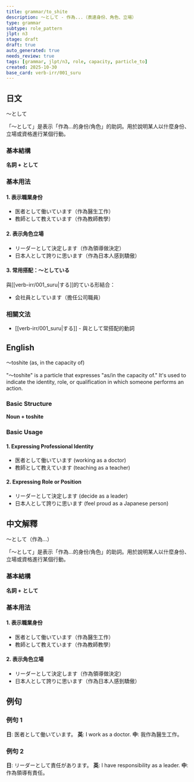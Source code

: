 ```yaml
---
title: grammar/to_shite
description: ～として - 作為...（表達身份、角色、立場）
type: grammar
subtype: role_pattern
jlpt: n3
stage: draft
draft: true
auto_generated: true
needs_review: true
tags: [grammar, jlpt/n3, role, capacity, particle_to]
created: 2025-10-30
base_card: verb-irr/001_suru
---
```


## 日文

～として

「～として」是表示「作為...的身份/角色」的助詞。用於說明某人以什麼身份、立場或資格進行某個行動。

### 基本結構

**名詞 + として**

### 基本用法

#### 1. 表示職業身份
- 医者として働いています（作為醫生工作）
- 教師として教えています（作為教師教學）

#### 2. 表示角色立場
- リーダーとして決定します（作為領導做決定）
- 日本人として誇りに思います（作為日本人感到驕傲）

#### 3. 常用搭配：～としている
與[[verb-irr/001_suru|する]]的ている形結合：
- 会社員としています（擔任公司職員）

### 相關文法
- [[verb-irr/001_suru|する]] - 與として常搭配的動詞

## English

～toshite (as, in the capacity of)

"～toshite" is a particle that expresses "as/in the capacity of." It's used to indicate the identity, role, or qualification in which someone performs an action.

### Basic Structure

**Noun + toshite**

### Basic Usage

#### 1. Expressing Professional Identity
- 医者として働いています (working as a doctor)
- 教師として教えています (teaching as a teacher)

#### 2. Expressing Role or Position
- リーダーとして決定します (decide as a leader)
- 日本人として誇りに思います (feel proud as a Japanese person)

## 中文解釋

～として（作為...）

「～として」是表示「作為...的身份/角色」的助詞。用於說明某人以什麼身份、立場或資格進行某個行動。

### 基本結構

**名詞 + として**

### 基本用法

#### 1. 表示職業身份
- 医者として働いています（作為醫生工作）
- 教師として教えています（作為教師教學）

#### 2. 表示角色立場
- リーダーとして決定します（作為領導做決定）
- 日本人として誇りに思います（作為日本人感到驕傲）

## 例句

### 例句 1
**日**: 医者として働いています。
**英**: I work as a doctor.
**中**: 我作為醫生工作。

### 例句 2
**日**: リーダーとして責任があります。
**英**: I have responsibility as a leader.
**中**: 作為領導有責任。
